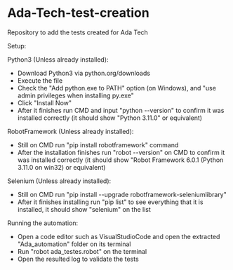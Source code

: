 # Ada-Tech-test-creation
Repository to add the tests created for Ada Tech

Setup:

Python3 (Unless already installed):
- Download Python3 via python.org/downloads
- Execute the file
- Check the "Add python.exe to PATH" option (on Windows), and "use admin privileges when installing py.exe"
- Click "Install Now"
- After it finishes run CMD and input "python --version" to confirm it was installed correctly 
(it should show "Python 3.11.0" or equivalent)

RobotFramework (Unless already installed):
- Still on CMD run "pip install robotframework" command
- After the installation finishes run "robot --version" on CMD to confirm it was installed correctly 
(it should show "Robot Framework 6.0.1 (Python 3.11.0 on win32) or equivalent)

Selenium (Unless already installed):
- Still on CMD run "pip install --upgrade robotframework-seleniumlibrary"
- After it finishes installing run "pip list" to see everything that it is installed, 
it should show "selenium" on the list


Running the automation:
- Open a code editor such as VisualStudioCode and open the extracted "Ada_automation" folder on its terminal
- Run "robot ada_testes.robot" on the terminal
- Open the resulted log to validate the tests

